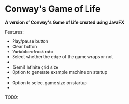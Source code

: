 # Conway's Game of Life
<p><b>A version of Conway's Game of Life created using JavaFX</b></p>
<p>Features:</p>
<ul>
  <li>Play/pause button</li>
  <li>Clear button</li>
  <li>Variable refresh rate</li>
  <li>Select whether the edge of the game wraps or not<li>
  <li>(Semi) Infinite grid size</li>
  <li>Option to generate example machine on startup<li>
  <li>Option to select game size on startup<li>
</ul>
<p>TODO:</p>
<ul>
</ul>
